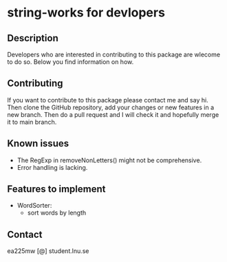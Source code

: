 # string-works for devlopers

## Description
Developers who are interested in contributing to this package are wlecome to do so. Below you find information on how.

## Contributing
If you want to contribute to this package please contact me and say hi. Then clone the GitHub repository, add your changes or new features in a new branch. Then do a pull request and I will check it and hopefully merge it to main branch.

## Known issues
- The RegExp in removeNonLetters() might not be comprehensive.
- Error handling is lacking.

## Features to implement
- WordSorter:
  - sort words by length

## Contact
ea225mw [@] student.lnu.se